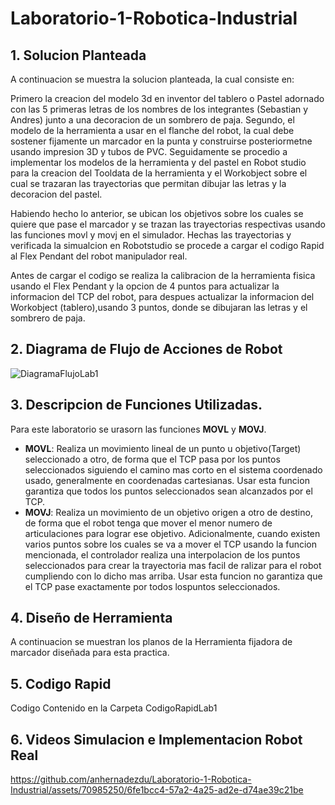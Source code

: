 # Laboratorio-1-Robotica-Industrial
## 1. Solucion Planteada
A continuacion se muestra la solucion planteada, la cual consiste en:

Primero la creacion del modelo 3d en inventor del tablero o Pastel adornado con las 5 primeras letras de los nombres de los integrantes (Sebastian y Andres) junto a una decoracion de un sombrero de paja. Segundo, el modelo de la herramienta a usar en el flanche del robot, la cual debe sostener fijamente un marcador en la punta y construirse posteriormetne usando impresion 3D y tubos de PVC. Seguidamente se procedio a implementar los modelos de la herramienta y del pastel en Robot studio para la creacion del Tooldata de la herramienta y el Workobject sobre el cual se trazaran las trayectorias que permitan dibujar las letras y la decoracion del pastel.

Habiendo hecho lo anterior, se ubican los objetivos sobre los cuales se quiere que pase el marcador y se trazan las trayectorias respectivas usando las funciones movl y movj en el simulador. Hechas las trayectorias y verificada la simualcion en Robotstudio se procede a cargar el codigo Rapid al Flex Pendant del robot manipulador real.

Antes de cargar el codigo se realiza la calibracion de la herramienta fisica usando el Flex Pendant y la opcion de 4 puntos para actualizar la informacion del TCP del robot, para despues actualizar la informacion del Workobject (tablero),usando 3 puntos, donde se dibujaran las letras y el sombrero de paja.
## 2. Diagrama de Flujo de Acciones de Robot
![DiagramaFlujoLab1](https://github.com/anhernadezdu/Laboratorio-1-Robotica-Industrial/assets/70985250/b701f764-fc35-47de-b7d8-55fd3c524727)


## 3. Descripcion de Funciones Utilizadas.
Para este laboratorio se urasorn las funciones **MOVL** y **MOVJ**.

- **MOVL**: Realiza un movimiento lineal de un punto u objetivo(Target) seleccionado a otro, de forma que el TCP pasa por los puntos seleccionados siguiendo el camino mas corto en el sistema coordenado usado, generalmente en coordenadas cartesianas. Usar esta funcion garantiza que todos los puntos seleccionados sean alcanzados por el TCP.
- **MOVJ**: Realiza un movimiento de un objetivo origen a otro de destino, de forma que el robot tenga que mover el menor numero de articulaciones para lograr ese objetivo. Adicionalmente, cuando existen varios puntos sobre los cuales se va a mover el TCP usando la funcion mencionada, el controlador realiza una interpolacion de los puntos seleccionados para crear la trayectoria mas facil de ralizar para el robot cumpliendo con lo dicho mas arriba. Usar esta funcion no garantiza que el TCP pase exactamente por todos lospuntos seleccionados.

## 4. Diseño de Herramienta
A continuacion se muestran los planos de la Herramienta fijadora de marcador diseñada para esta practica.
## 5. Codigo Rapid
Codigo Contenido en la Carpeta CodigoRapidLab1
## 6. Videos Simulacion e Implementacion Robot Real


https://github.com/anhernadezdu/Laboratorio-1-Robotica-Industrial/assets/70985250/6fe1bcc4-57a2-4a25-ad2e-d74ae39c21be

